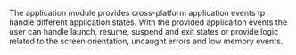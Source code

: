 
The application module provides cross-platform application events tp handle different application states.
With the provided applicaiton events the user can handle launch, resume, suspend and exit states or provide logic
related to the screen orientation, uncaught errors and low memory events.

<snippet id='application-events-import'/>

<snippet id='application-events'/>